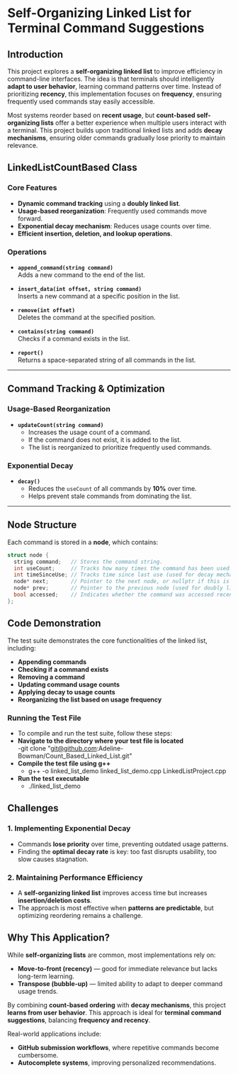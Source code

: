 # Self-Organizing Linked List for Terminal Command Suggestions

## Introduction
This project explores a **self-organizing linked list** to improve efficiency in command-line interfaces. The idea is that terminals should intelligently **adapt to user behavior**, learning command patterns over time. Instead of prioritizing **recency**, this implementation focuses on **frequency**, ensuring frequently used commands stay easily accessible.

Most systems reorder based on **recent usage**, but **count-based self-organizing lists** offer a better experience when multiple users interact with a terminal. This project builds upon traditional linked lists and adds **decay mechanisms**, ensuring older commands gradually lose priority to maintain relevance.

## **LinkedListCountBased Class**
### **Core Features**
- **Dynamic command tracking** using a **doubly linked list**.
- **Usage-based reorganization**: Frequently used commands move forward.
- **Exponential decay mechanism**: Reduces usage counts over time.
- **Efficient insertion, deletion, and lookup operations**.

### **Operations**
- **`append_command(string command)`**  
  Adds a new command to the end of the list.

- **`insert_data(int offset, string command)`**  
  Inserts a new command at a specific position in the list.

- **`remove(int offset)`**  
  Deletes the command at the specified position.

- **`contains(string command)`**  
  Checks if a command exists in the list.

- **`report()`**  
  Returns a space-separated string of all commands in the list.

---

## **Command Tracking & Optimization**
### **Usage-Based Reorganization**
- **`updateCount(string command)`**  
  - Increases the usage count of a command.
  - If the command does not exist, it is added to the list.
  - The list is reorganized to prioritize frequently used commands.

### **Exponential Decay**
- **`decay()`**  
  - Reduces the `useCount` of all commands by **10%** over time.
  - Helps prevent stale commands from dominating the list.

---

## **Node Structure**
Each command is stored in a **node**, which contains:

```cpp
struct node {
  string command;   // Stores the command string.
  int useCount;     // Tracks how many times the command has been used.
  int timeSinceUse; // Tracks time since last use (used for decay mechanism).
  node* next;       // Pointer to the next node, or nullptr if this is the last node.
  node* prev;       // Pointer to the previous node (used for doubly linked list).
  bool accessed;    // Indicates whether the command was accessed recently.
};

```

## **Code Demonstration**
The test suite demonstrates the core functionalities of the linked list, including:
- **Appending commands**
- **Checking if a command exists**
- **Removing a command**
- **Updating command usage counts**
- **Applying decay to usage counts**
- **Reorganizing the list based on usage frequency**

### **Running the Test File**
 - To compile and run the test suite, follow these steps:
 - **Navigate to the directory where your test file is located**  
   -git clone "git@github.com:Adeline-Bowman/Count_Based_Linked_List.git"
 - **Compile the test file using g++**
   - g++ -o linked_list_demo linked_list_demo.cpp LinkedListProject.cpp
 - **Run the test executable**
   - ./linked_list_demo

## Challenges
### 1. Implementing Exponential Decay
- Commands **lose priority** over time, preventing outdated usage patterns.
- Finding the **optimal decay rate** is key: too fast disrupts usability, too slow causes stagnation.

### 2. Maintaining Performance Efficiency
- A **self-organizing linked list** improves access time but increases **insertion/deletion costs**.
- The approach is most effective when **patterns are predictable**, but optimizing reordering remains a challenge.

## Why This Application?
While **self-organizing lists** are common, most implementations rely on:
- **Move-to-front (recency)** — good for immediate relevance but lacks long-term learning.
- **Transpose (bubble-up)** — limited ability to adapt to deeper command usage trends.

By combining **count-based ordering** with **decay mechanisms**, this project **learns from user behavior**. This approach is ideal for **terminal command suggestions**, balancing **frequency and recency**.

Real-world applications include:
- **GitHub submission workflows**, where repetitive commands become cumbersome.
- **Autocomplete systems**, improving personalized recommendations.


